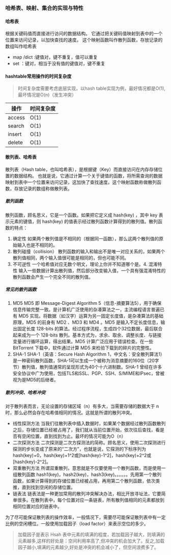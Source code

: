 ### 哈希表、映射、集合的实现与特性

#### 哈希表
根据关键码值而直接进行访问的数据结构。
它通过把关键码值映射到表中的一个位置来访问记录，以加快查找的速度。
这个映射函数叫作散列函数，存放记录的数组叫作哈希表

- map /dict :键值对，键不重复，值可以重复
- set ：键对，相当于没有值的键值对，键不重复

#### hashtable常用操作的时间复杂度
> 时间复杂度需要考虑底层实现，以hash table实现为例，最好情况都是O(1),最坏情况是O(n)（发生冲突）

| 操作 | 时间复杂度  |
| --- | --- |
| access | O(1) |
| search | O(1) |
| insert | O(1) |
| delete | O(1) |



#### 散列表、哈希表
散列表（Hash table，也叫哈希表），是根据键（Key）而直接访问在内存存储位置的数据结构。
也就是说，它通过计算一个关于键值的函数，将所需查询的数据映射到表中一个位置来访问记录，这加快了查找速度。这个映射函数称做散列函数，存放记录的数组称做散列表。
##### 散列函数
散列函数，顾名思义，它是一个函数。如果把它定义成 hash(key) ，其中 key 表示元素的键值，则 hash(key) 的值表示经过散列函数计算得到的散列值。散列函数的特点：
 1. 确定性 
 如果两个散列值是不相同的（根据同一函数），那么这两个散列值的原始输入也是不相同的。
 2. 散列碰撞（collision）
 散列函数的输入和输出不是唯一对应关系的，如果两个散列值相同，两个输入值很可能是相同的，但也可能不同。
 3. 不可逆性
 一个哈希值对应无数个明文，理论上你并不知道哪个是。4. 混淆特性
 输入一些数据计算出散列值，然后部分改变输入值，一个具有强混淆特性的散列函数会产生一个完全不同的散列值。
#####  常见的散列函数


1. MD5
MD5 即 Message-Digest Algorithm 5（信息-摘要算法5），用于确保信息传输完整一致。是计算机广泛使用的杂凑算法之一，主流编程语言普遍已有 MD5 实现。将数据（如汉字）运算为另一固定长度值，是杂凑算法的基础原理，MD5 的前身有 MD2 、MD3 和 MD4 。MD5 是输入不定长度信息，输出固定长度 128-bits 的算法。经过程序流程，生成四个32位数据，最后联合起来成为一个 128-bits 散列。基本方式为，求余、取余、调整长度、与链接变量进行循环运算，得出结果。MD5 计算广泛应用于错误检查。在一些 BitTorrent 下载中，软件通过计算 MD5 来检验下载到的碎片的完整性。
2. SHA-1
SHA-1（英语：Secure Hash Algorithm 1，中文名：安全散列算法1）是一种密码散列函数，SHA-1可以生成一个被称为消息摘要的160位（20字节）散列值，散列值通常的呈现形式为40个十六进制数。SHA-1 曾经在许多安全协议中广为使用，包括TLS和SSL、PGP、SSH、S/MIME和IPsec，曾被视为是MD5的后继者。


##### 散列冲突、哈希冲突

对于散列表而言，无论设置的存储区域（n）有多大，当需要存储的数据大于 n 时，那么必然会存在哈希值相同的情况。这就是所谓的散列冲突。

- 线性探测方法
当我们往散列表中插入数据时，如果某个数据经过散列函数散列之后，存储位置已经被占用了，我们就从当前位置开始，依次往后查找，看是否有空闲位置，直到找到为止。最坏的情况可能为O（n）
- 二次探测方法
二次探测是二次方探测法的简称。顾名思义，使用二次探测进行探测的步长变成了原来的“二次方”，也就是说，它探测的下标序列为 hash(key)+0，hash(key)+1^2或[hash(key)-1^2]，hash(key)+2^2或[hash(key)-2^2]。
- 双重散列方法
所谓双重散列，意思就是不仅要使用一个散列函数，而是使用一组散列函数 hash1(key)，hash2(key)，hash3(key)。。。。。。先用第一个散列函数，如果计算得到的存储位置已经被占用，再用第二个散列函数，依次类推，直到找到空闲的存储位置。
- 链表法
链表法是一种更加常用的散列冲突解决办法，相比开放寻址法，它要简单很多。在散列表中，每个位置对应一条链表，所有散列值相同的元素都放到相同位置对应的链表中。



为了尽可能保证散列表的操作效率，一般情况下，需要尽可能保证散列表中有一定比例的空闲槽位。一般使用加载因子（load factor）来表示空位的多少。

> 加载因子是表示 Hsah 表中元素的填满的程度，若加载因子越大，则填满的元素越多,这样的好处是：空间利用率高了,但冲突的机会加大了。反之,加载因子越小,填满的元素越少,好处是冲突的机会减小了，但空间浪费多了。



